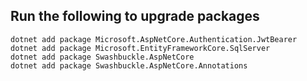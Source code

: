 ## Run the following to upgrade packages

```
dotnet add package Microsoft.AspNetCore.Authentication.JwtBearer
dotnet add package Microsoft.EntityFrameworkCore.SqlServer
dotnet add package Swashbuckle.AspNetCore
dotnet add package Swashbuckle.AspNetCore.Annotations
```
